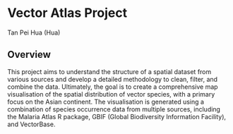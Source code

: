 # Vector Atlas Project 
Tan Pei Hua (Hua)

## Overview
This project aims to understand the structure of a spatial dataset from various sources and develop a detailed methodology to clean, filter, and combine the data. Ultimately, the goal is to create a comprehensive map visualisation of the spatial distribution of vector species, with a primary focus on the Asian continent. The visualisation is generated using a combination of species occurrence data from multiple sources, including the Malaria Atlas R package, GBIF (Global Biodiversity Information Facility), and VectorBase.
